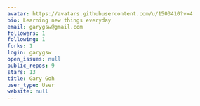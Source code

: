 ```yaml
---
avatar: https://avatars.githubusercontent.com/u/1503410?v=4
bio: Learning new things everyday
email: garygsw@gmail.com
followers: 1
following: 1
forks: 1
login: garygsw
open_issues: null
public_repos: 9
stars: 13
title: Gary Goh
user_type: User
website: null
---
```

